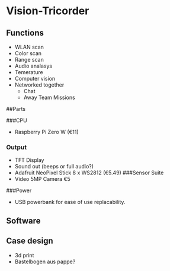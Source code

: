 # Vision-Tricorder


## Functions
* WLAN scan
* Color scan
* Range scan
* Audio analasys
* Temerature
* Computer vision
* Networked together
  * Chat
  * Away Team Missions


##Parts

###CPU
* Raspberry Pi Zero W (€11)

### Output
* TFT Display
* Sound out (beeps or full audio?)
* Adafruit NeoPixel Stick 8 x WS2812 (€5.49)
###Sensor Suite
* Video 5MP Camera €5

###Power
* USB powerbank for ease of use replacability.

## Software



## Case design

* 3d print
* Bastelbogen aus pappe?